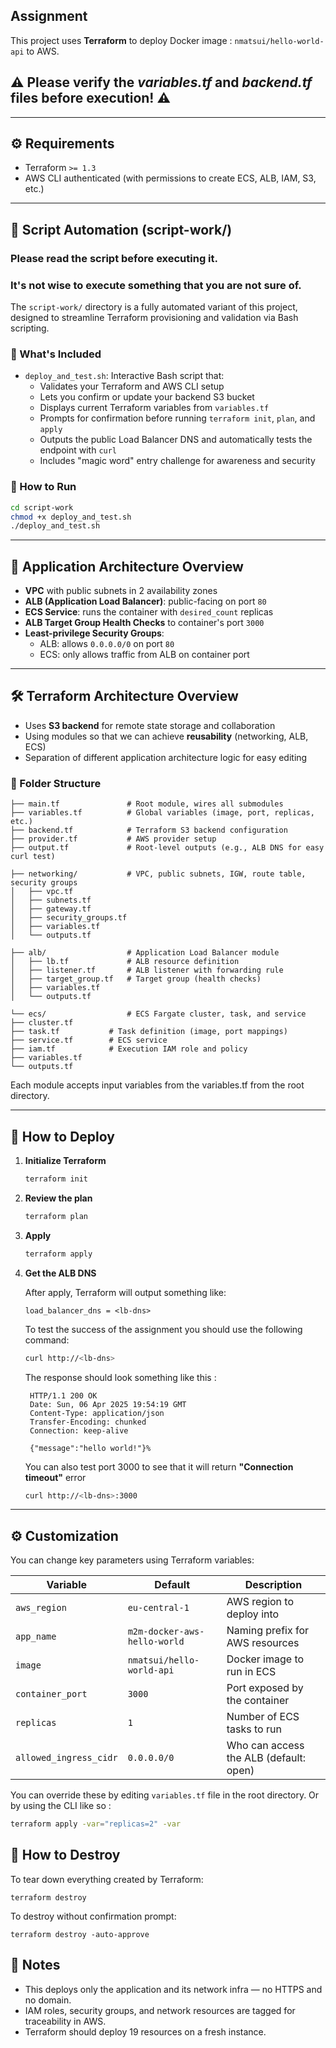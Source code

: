 ## Assignment

This project uses **Terraform** to deploy Docker image : `nmatsui/hello-world-api` to AWS.

## ⚠️ Please verify the ***variables.tf*** and ***backend.tf*** files before execution! ⚠️

---

## ⚙️ Requirements

- Terraform `>= 1.3`
- AWS CLI authenticated (with permissions to create ECS, ALB, IAM, S3, etc.)

---

## 🧪 Script Automation (script-work/)

### Please read the script before executing it.
### It's not wise to execute something that you are not sure of.

The `script-work/` directory is a fully automated variant of this project, designed to streamline Terraform provisioning and validation via Bash scripting.

### 🔧 What's Included

- `deploy_and_test.sh`: Interactive Bash script that:
   - Validates your Terraform and AWS CLI setup
   - Lets you confirm or update your backend S3 bucket
   - Displays current Terraform variables from `variables.tf`
   - Prompts for confirmation before running `terraform init`, `plan`, and `apply`
   - Outputs the public Load Balancer DNS and automatically tests the endpoint with `curl`
   - Includes "magic word" entry challenge for awareness and security

### 🚀 How to Run

```bash
cd script-work
chmod +x deploy_and_test.sh
./deploy_and_test.sh
```


---

## 📐 Application Architecture Overview

- **VPC** with public subnets in 2 availability zones
- **ALB (Application Load Balancer)**: public-facing on port `80`
- **ECS Service**: runs the container with `desired_count` replicas
- **ALB Target Group Health Checks** to container's port `3000`
- **Least-privilege Security Groups**:
    - ALB: allows `0.0.0.0/0` on port `80`
    - ECS: only allows traffic from ALB on container port

---

## 🛠️ Terraform Architecture Overview

- Uses **S3 backend** for remote state storage and collaboration
- Using modules so that we can achieve **reusability** (networking, ALB, ECS)
- Separation of different application architecture logic for easy editing

### 📁 Folder Structure

```
├── main.tf               # Root module, wires all submodules
├── variables.tf          # Global variables (image, port, replicas, etc.)
├── backend.tf            # Terraform S3 backend configuration
├── provider.tf           # AWS provider setup
├── output.tf             # Root-level outputs (e.g., ALB DNS for easy curl test)

├── networking/           # VPC, public subnets, IGW, route table, security groups
│   ├── vpc.tf
│   ├── subnets.tf
│   ├── gateway.tf
│   ├── security_groups.tf
│   ├── variables.tf
│   └── outputs.tf

├── alb/                  # Application Load Balancer module
│   ├── lb.tf             # ALB resource definition
│   ├── listener.tf       # ALB listener with forwarding rule
│   ├── target_group.tf   # Target group (health checks)
│   ├── variables.tf
│   └── outputs.tf

└── ecs/                  # ECS Fargate cluster, task, and service
├── cluster.tf
├── task.tf           # Task definition (image, port mappings)
├── service.tf        # ECS service
├── iam.tf            # Execution IAM role and policy
├── variables.tf
└── outputs.tf
```
Each module accepts input variables from the variables.tf from the root directory.

---

## 🚀 How to Deploy

1. **Initialize Terraform**

    ```bash
    terraform init
    ```

2. **Review the plan**

    ```bash
    terraform plan
    ```

3. **Apply**

    ```bash
    terraform apply
    ```

4. **Get the ALB DNS**

   After apply, Terraform will output something like:

    ```
    load_balancer_dns = <lb-dns>
    ```

   To test the success of the assignment you should use the following command:
    ```bash
    curl http://<lb-dns>
    ```
   The response should look something like this : 
   ```
    HTTP/1.1 200 OK
    Date: Sun, 06 Apr 2025 19:54:19 GMT
    Content-Type: application/json
    Transfer-Encoding: chunked
    Connection: keep-alive
    
    {"message":"hello world!"}%
   ```
   You can also test port 3000 to see that it will return **"Connection timeout"** error
   ```bash
   curl http://<lb-dns>:3000
   ```

---

## ⚙️ Customization

You can change key parameters using Terraform variables:

| Variable               | Default                        | Description                             |
|------------------------|--------------------------------|-----------------------------------------|
| `aws_region`           | `eu-central-1`                 | AWS region to deploy into               |
| `app_name`             | `m2m-docker-aws-hello-world`   | Naming prefix for AWS resources         |
| `image`                | `nmatsui/hello-world-api`      | Docker image to run in ECS              |
| `container_port`       | `3000`                         | Port exposed by the container           |
| `replicas`             | `1`                            | Number of ECS tasks to run              |
| `allowed_ingress_cidr` | `0.0.0.0/0`                    | Who can access the ALB (default: open)  |

You can override these by editing `variables.tf` file in the root directory. Or by using the CLI like so :

```bash
terraform apply -var="replicas=2" -var
```

## 🧹 How to Destroy

To tear down everything created by Terraform:
```
terraform destroy
```
To destroy without confirmation prompt:
```
terraform destroy -auto-approve
```

## 📓 Notes
- This deploys only the application and its network infra — no HTTPS and no domain.
- IAM roles, security groups, and network resources are tagged for traceability in AWS.
- Terraform should deploy 19 resources on a fresh instance.
